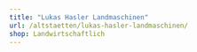 ```yaml
---
title: "Lukas Hasler Landmaschinen"
url: /altstaetten/lukas-hasler-landmaschinen/
shop: Landwirtschaftlich
---
```

